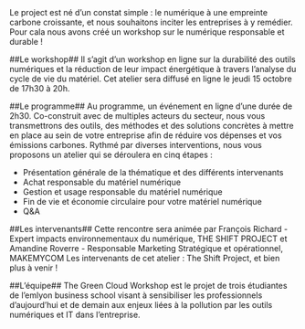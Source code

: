 <DOCTYPE html>
<html lang="fr">
    <head>
        <meta charset="UTF-8">
        <meta http-equiv="X-UA-Compatible" content="IE=edge">
        <title>The Green Cloud Workshop</title>
        <meta name="description" content="">
        <meta name="viewport" content="width=device-width, initial-scale=1">
    </head>
    <body>
        <header>
        </header>
        <main>                   
Le project est né d’un constat simple : le numérique à une empreinte carbone croissante, et nous souhaitons inciter les entreprises à y remédier. Pour cala nous avons créé un workshop sur le numérique responsable et durable !
            
##Le workshop##
Il s’agit d’un workshop en ligne sur la durabilité des outils numériques et la réduction de leur impact énergétique à travers l’analyse du cycle de vie du matériel. Cet atelier sera diffusé en ligne le jeudi 15 octobre de 17h30 à 20h.

##Le programme##
Au programme, un événement en ligne d’une durée de 2h30. Co-construit avec de multiples acteurs du secteur, nous vous transmettrons des outils, des méthodes et des solutions concrètes à mettre en place au sein de votre entreprise afin de réduire vos dépenses et vos émissions carbones.
Rythmé par diverses interventions, nous vous proposons un atelier qui se déroulera en cinq étapes :
* Présentation générale de la thématique et des différents intervenants
* Achat responsable du matériel numérique
* Gestion et usage responsable du matériel numérique
* Fin de vie et économie circulaire pour votre matériel numérique
* Q&A

##Les intervenants##
Cette rencontre sera animée par François Richard - Expert impacts environnementaux du numérique, THE SHIFT PROJECT et Amandine Roverre - Responsable Marketing Stratégique et opérationnel, MAKEMYCOM
Les intervenants de cet atelier : The Shift Project, et bien plus à venir !

##L’équipe##
The Green Cloud Workshop est le projet de trois étudiantes de l’emlyon business school visant à sensibiliser les professionnels d’aujourd’hui et de demain aux enjeux liées à la pollution par les outils numériques et IT dans l’entreprise.
        </main>
        <footer>
        </footer>
    </body>
</html>
